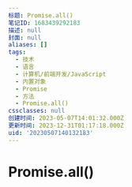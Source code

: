 ```yaml
---
标题: Promise.all()
笔记ID: 1683439292183
描述: null
封面: null
aliases: []
tags:
  - 技术
  - 语言
  - 计算机/前端开发/JavaScript
  - 内置对象
  - Promise
  - 方法
  - Promise.all()
cssclasses: null
创建时间: 2023-05-07T14:01:32.000Z
更新时间: 2023-12-31T01:17:18.000Z
uid: '20230507140132183'
---
```


# Promise.all()

